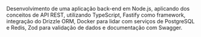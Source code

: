 Desenvolvimento de uma aplicação back-end em Node.js, aplicando dos conceitos de API REST,
utilizando TypeScript, Fastify como framework, integração do Drizzle ORM, Docker para lidar com serviços de
PostgreSQL e Redis, Zod para validação de dados e documentação com Swagger.
